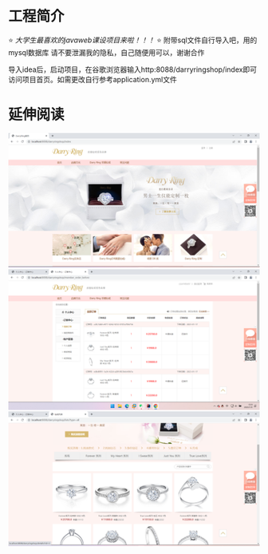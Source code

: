 # 工程简介
 :star:  _大学生最喜欢的javaweb课设项目来啦！！！_  :star: 
附带sql文件自行导入吧，用的mysql数据库
请不要泄漏我的隐私，自己随便用可以，谢谢合作

导入idea后，启动项目，在谷歌浏览器输入http:8088/darryringshop/index即可访问项目首页。如需更改自行参考application.yml文件

# 延伸阅读

![输入图片说明](showpngimage.png)
![输入图片说明](showpng5image.png)
![输入图片说明](showpng3image.png)